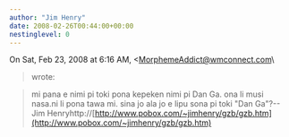```yaml
---
author: "Jim Henry"
date: 2008-02-26T00:44:00+00:00
nestinglevel: 0
---
```

On Sat, Feb 23, 2008 at 6:16 AM, <[MorphemeAddict@wmconnect.com](mailto://MorphemeAddict@wmconnect.com)\
> wrote:

> mi pana e nimi pi toki pona kepeken nimi pi Dan Ga. ona li musi nasa.ni li pona tawa mi. sina jo ala jo e lipu sona pi toki "Dan Ga"?--
Jim Henryhttp://[http://www.pobox.com/~jimhenry/gzb/gzb.htm](http://www.pobox.com/~jimhenry/gzb/gzb.htm)
